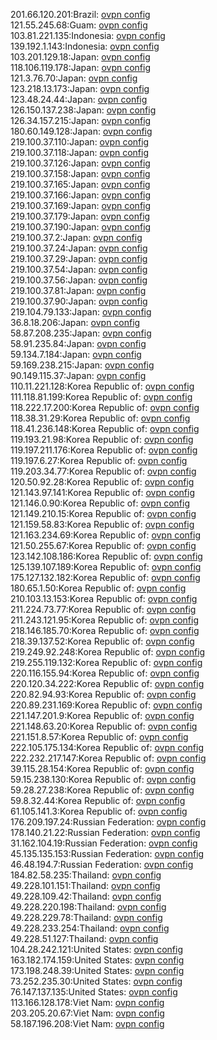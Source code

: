 201.66.120.201:Brazil: [ovpn config](vpn/201_66_120_201.ovpn)  
121.55.245.68:Guam: [ovpn config](vpn/121_55_245_68.ovpn)  
103.81.221.135:Indonesia: [ovpn config](vpn/103_81_221_135.ovpn)  
139.192.1.143:Indonesia: [ovpn config](vpn/139_192_1_143.ovpn)  
103.201.129.18:Japan: [ovpn config](vpn/103_201_129_18.ovpn)  
118.106.119.178:Japan: [ovpn config](vpn/118_106_119_178.ovpn)  
121.3.76.70:Japan: [ovpn config](vpn/121_3_76_70.ovpn)  
123.218.13.173:Japan: [ovpn config](vpn/123_218_13_173.ovpn)  
123.48.24.44:Japan: [ovpn config](vpn/123_48_24_44.ovpn)  
126.150.137.238:Japan: [ovpn config](vpn/126_150_137_238.ovpn)  
126.34.157.215:Japan: [ovpn config](vpn/126_34_157_215.ovpn)  
180.60.149.128:Japan: [ovpn config](vpn/180_60_149_128.ovpn)  
219.100.37.110:Japan: [ovpn config](vpn/219_100_37_110.ovpn)  
219.100.37.118:Japan: [ovpn config](vpn/219_100_37_118.ovpn)  
219.100.37.126:Japan: [ovpn config](vpn/219_100_37_126.ovpn)  
219.100.37.158:Japan: [ovpn config](vpn/219_100_37_158.ovpn)  
219.100.37.165:Japan: [ovpn config](vpn/219_100_37_165.ovpn)  
219.100.37.166:Japan: [ovpn config](vpn/219_100_37_166.ovpn)  
219.100.37.169:Japan: [ovpn config](vpn/219_100_37_169.ovpn)  
219.100.37.179:Japan: [ovpn config](vpn/219_100_37_179.ovpn)  
219.100.37.190:Japan: [ovpn config](vpn/219_100_37_190.ovpn)  
219.100.37.2:Japan: [ovpn config](vpn/219_100_37_2.ovpn)  
219.100.37.24:Japan: [ovpn config](vpn/219_100_37_24.ovpn)  
219.100.37.29:Japan: [ovpn config](vpn/219_100_37_29.ovpn)  
219.100.37.54:Japan: [ovpn config](vpn/219_100_37_54.ovpn)  
219.100.37.56:Japan: [ovpn config](vpn/219_100_37_56.ovpn)  
219.100.37.81:Japan: [ovpn config](vpn/219_100_37_81.ovpn)  
219.100.37.90:Japan: [ovpn config](vpn/219_100_37_90.ovpn)  
219.104.79.133:Japan: [ovpn config](vpn/219_104_79_133.ovpn)  
36.8.18.206:Japan: [ovpn config](vpn/36_8_18_206.ovpn)  
58.87.208.235:Japan: [ovpn config](vpn/58_87_208_235.ovpn)  
58.91.235.84:Japan: [ovpn config](vpn/58_91_235_84.ovpn)  
59.134.7.184:Japan: [ovpn config](vpn/59_134_7_184.ovpn)  
59.169.238.215:Japan: [ovpn config](vpn/59_169_238_215.ovpn)  
90.149.115.37:Japan: [ovpn config](vpn/90_149_115_37.ovpn)  
110.11.221.128:Korea Republic of: [ovpn config](vpn/110_11_221_128.ovpn)  
111.118.81.199:Korea Republic of: [ovpn config](vpn/111_118_81_199.ovpn)  
118.222.17.200:Korea Republic of: [ovpn config](vpn/118_222_17_200.ovpn)  
118.38.31.29:Korea Republic of: [ovpn config](vpn/118_38_31_29.ovpn)  
118.41.236.148:Korea Republic of: [ovpn config](vpn/118_41_236_148.ovpn)  
119.193.21.98:Korea Republic of: [ovpn config](vpn/119_193_21_98.ovpn)  
119.197.211.176:Korea Republic of: [ovpn config](vpn/119_197_211_176.ovpn)  
119.197.6.27:Korea Republic of: [ovpn config](vpn/119_197_6_27.ovpn)  
119.203.34.77:Korea Republic of: [ovpn config](vpn/119_203_34_77.ovpn)  
120.50.92.28:Korea Republic of: [ovpn config](vpn/120_50_92_28.ovpn)  
121.143.97.141:Korea Republic of: [ovpn config](vpn/121_143_97_141.ovpn)  
121.146.0.90:Korea Republic of: [ovpn config](vpn/121_146_0_90.ovpn)  
121.149.210.15:Korea Republic of: [ovpn config](vpn/121_149_210_15.ovpn)  
121.159.58.83:Korea Republic of: [ovpn config](vpn/121_159_58_83.ovpn)  
121.163.234.69:Korea Republic of: [ovpn config](vpn/121_163_234_69.ovpn)  
121.50.255.67:Korea Republic of: [ovpn config](vpn/121_50_255_67.ovpn)  
123.142.108.186:Korea Republic of: [ovpn config](vpn/123_142_108_186.ovpn)  
125.139.107.189:Korea Republic of: [ovpn config](vpn/125_139_107_189.ovpn)  
175.127.132.182:Korea Republic of: [ovpn config](vpn/175_127_132_182.ovpn)  
180.65.1.50:Korea Republic of: [ovpn config](vpn/180_65_1_50.ovpn)  
210.103.13.153:Korea Republic of: [ovpn config](vpn/210_103_13_153.ovpn)  
211.224.73.77:Korea Republic of: [ovpn config](vpn/211_224_73_77.ovpn)  
211.243.121.95:Korea Republic of: [ovpn config](vpn/211_243_121_95.ovpn)  
218.146.185.70:Korea Republic of: [ovpn config](vpn/218_146_185_70.ovpn)  
218.39.137.52:Korea Republic of: [ovpn config](vpn/218_39_137_52.ovpn)  
219.249.92.248:Korea Republic of: [ovpn config](vpn/219_249_92_248.ovpn)  
219.255.119.132:Korea Republic of: [ovpn config](vpn/219_255_119_132.ovpn)  
220.116.155.94:Korea Republic of: [ovpn config](vpn/220_116_155_94.ovpn)  
220.120.34.222:Korea Republic of: [ovpn config](vpn/220_120_34_222.ovpn)  
220.82.94.93:Korea Republic of: [ovpn config](vpn/220_82_94_93.ovpn)  
220.89.231.169:Korea Republic of: [ovpn config](vpn/220_89_231_169.ovpn)  
221.147.201.9:Korea Republic of: [ovpn config](vpn/221_147_201_9.ovpn)  
221.148.63.20:Korea Republic of: [ovpn config](vpn/221_148_63_20.ovpn)  
221.151.8.57:Korea Republic of: [ovpn config](vpn/221_151_8_57.ovpn)  
222.105.175.134:Korea Republic of: [ovpn config](vpn/222_105_175_134.ovpn)  
222.232.217.147:Korea Republic of: [ovpn config](vpn/222_232_217_147.ovpn)  
39.115.28.154:Korea Republic of: [ovpn config](vpn/39_115_28_154.ovpn)  
59.15.238.130:Korea Republic of: [ovpn config](vpn/59_15_238_130.ovpn)  
59.28.27.238:Korea Republic of: [ovpn config](vpn/59_28_27_238.ovpn)  
59.8.32.44:Korea Republic of: [ovpn config](vpn/59_8_32_44.ovpn)  
61.105.141.3:Korea Republic of: [ovpn config](vpn/61_105_141_3.ovpn)  
176.209.197.24:Russian Federation: [ovpn config](vpn/176_209_197_24.ovpn)  
178.140.21.22:Russian Federation: [ovpn config](vpn/178_140_21_22.ovpn)  
31.162.104.19:Russian Federation: [ovpn config](vpn/31_162_104_19.ovpn)  
45.135.135.153:Russian Federation: [ovpn config](vpn/45_135_135_153.ovpn)  
46.48.194.7:Russian Federation: [ovpn config](vpn/46_48_194_7.ovpn)  
184.82.58.235:Thailand: [ovpn config](vpn/184_82_58_235.ovpn)  
49.228.101.151:Thailand: [ovpn config](vpn/49_228_101_151.ovpn)  
49.228.109.42:Thailand: [ovpn config](vpn/49_228_109_42.ovpn)  
49.228.220.198:Thailand: [ovpn config](vpn/49_228_220_198.ovpn)  
49.228.229.78:Thailand: [ovpn config](vpn/49_228_229_78.ovpn)  
49.228.233.254:Thailand: [ovpn config](vpn/49_228_233_254.ovpn)  
49.228.51.127:Thailand: [ovpn config](vpn/49_228_51_127.ovpn)  
104.28.242.121:United States: [ovpn config](vpn/104_28_242_121.ovpn)  
163.182.174.159:United States: [ovpn config](vpn/163_182_174_159.ovpn)  
173.198.248.39:United States: [ovpn config](vpn/173_198_248_39.ovpn)  
73.252.235.30:United States: [ovpn config](vpn/73_252_235_30.ovpn)  
76.147.137.135:United States: [ovpn config](vpn/76_147_137_135.ovpn)  
113.166.128.178:Viet Nam: [ovpn config](vpn/113_166_128_178.ovpn)  
203.205.20.67:Viet Nam: [ovpn config](vpn/203_205_20_67.ovpn)  
58.187.196.208:Viet Nam: [ovpn config](vpn/58_187_196_208.ovpn)  
